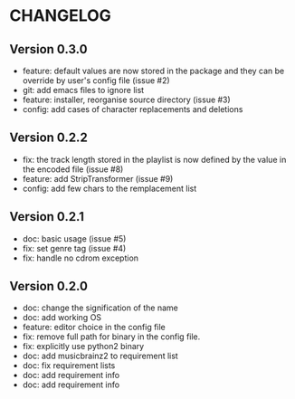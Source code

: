 CHANGELOG
=========

Version 0.3.0
-------------

 * feature: default values are now stored in the package and they can be override by user's config file (issue #2)
 * git: add emacs files to ignore list
 * feature: installer, reorganise source directory (issue #3)
 * config: add cases of character replacements and deletions

Version 0.2.2
-------------

 * fix: the track length stored in the playlist is now defined by the value in the encoded file (issue #8)
 * feature: add StripTransformer (issue #9)
 * config: add few chars to the remplacement list

Version 0.2.1
-------------

 * doc: basic usage (issue #5)
 * fix: set genre tag (issue #4)
 * fix: handle no cdrom exception

Version 0.2.0
-------------
 
 * doc: change the signification of the name
 * doc: add working OS
 * feature: editor choice in the config file
 * fix: remove full path for binary in the config file.
 * fix: explicitly use python2 binary
 * doc: add musicbrainz2 to requirement list
 * doc: fix requirement lists
 * doc: add requirement info
 * doc: add requirement info


